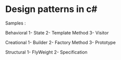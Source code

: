 # Design patterns in c#

Samples :

Behavioral
  1- State
  2- Template Method
  3- Visitor
  
Creational
  1- Builder
  2- Factory Method
  3- Prototype
  
Structural
  1- FlyWeight
  2- Specification
